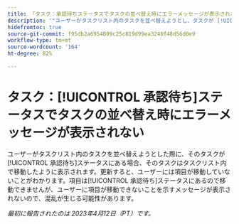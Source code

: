 ```yaml
---
title: 「タスク：承認待ちステータスでタスクの並べ替え時にエラーメッセージが表示されない」
description: '"ユーザーがタスクリスト内のタスクを並べ替えようとし、タスクが [!UICONTROL 承認待ち] ステータスの場合は、タスクリスト内で移動するタスクが表示されます。 更新すると、ユーザーには項目が移動していないことがわかります。項目は[!UICONTROL 承認待ち]ステータスにあるので移動できませんが、ユーザーに項目が移動できないことを示すメッセージが表示されないので、混乱が生じる可能性があります。」'
hidefromtoc: true
source-git-commit: f95db2a6954809c25c819d99ea3240f48d56d0e9
workflow-type: tm+mt
source-wordcount: '164'
ht-degree: 82%

---
```



# タスク：[!UICONTROL 承認待ち]ステータスでタスクの並べ替え時にエラーメッセージが表示されない

ユーザーがタスクリスト内のタスクを並べ替えようとした際に、そのタスクが[!UICONTROL 承認待ち]ステータスにある場合、そのタスクはタスクリスト内で移動したように表示されます。更新すると、ユーザーには項目が移動していないことがわかります。項目は[!UICONTROL 承認待ち]ステータスにあるので移動できませんが、ユーザーに項目が移動できないことを示すメッセージが表示されないので、混乱が生じる可能性があります。

_最初に報告されたのは 2023年4月12日（PT）です。_

